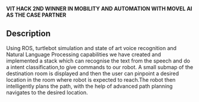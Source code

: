 **VIT HACK 2ND WINNER IN MOBILITY AND AUTOMATION WITH MOVEL AI AS THE CASE PARTNER**

## Description
Using ROS, turtlebot simulation and state of art voice recognition and Natural Language Processing capabilities we have created and implemented a stack which can recognise the text from the speech and do a intent classification,to give commands to our robot. A small submap of the destination room is displayed and then the user can pinpoint a desired location in the room where robot is expected to reach.The robot then intelligently plans the path, with the help of advanced path planning navigates to the desired location.
